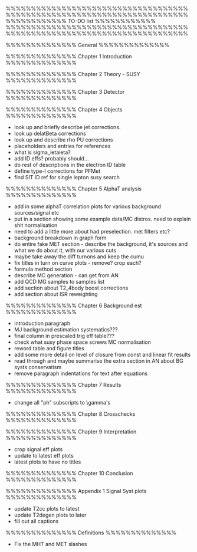 %%%%%%%%%%%%%%%%%%%%%%%%%%%%%%%%%%%%%%%%%%%%%%%%%%%%%%%%%%%%%%%%%%%%%%%%
%%%%%%%%%%%%                    TO-DO list                  %%%%%%%%%%%%
%%%%%%%%%%%%%%%%%%%%%%%%%%%%%%%%%%%%%%%%%%%%%%%%%%%%%%%%%%%%%%%%%%%%%%%%

%%%%%%%%%%%%%%
General
%%%%%%%%%%%%%%

%%%%%%%%%%%%%%
Chapter 1
Introduction
%%%%%%%%%%%%%%


%%%%%%%%%%%%%%
Chapter 2
Theory - SUSY
%%%%%%%%%%%%%%


%%%%%%%%%%%%%%
Chapter 3
Detector
%%%%%%%%%%%%%%


%%%%%%%%%%%%%%
Chapter 4
Objects
%%%%%%%%%%%%%%
- look up and briefly describe jet corrections.
- look up delatBeta corrections 
- look up and describe rho PU corrections
- placeholders and entries for references
- what is sigma_ietaieta?
- add ID effs? probably should...
- do rest of descriptions in the electron ID table
- define type-I corrections for PFMet
- find SIT ID ref for single lepton susy search

%%%%%%%%%%%%%%
Chapter 5
AlphaT analysis
%%%%%%%%%%%%%%
- add in some alphaT correlation plots for various background sources/signal
etc
- put in a section showing some example data/MC distros. need to explain shit 
normalisation
- need to add a little more about had preselection. met filters etc?
- background breakdown in graph form
- do entire fake MET section - describe the background, it's sources and what we
do about it, with our various cuts
- maybe take away the diff turnons and keep the cumu
- fix titles in turn on curve plots - remove? crop each?
- formula method section
- describe MC generation - can get from AN
- add QCD MG samples to samples list
- add section about T2_4body boost corrections
- add section about ISR reweighting

%%%%%%%%%%%%%%
Chapter 6
Background est
%%%%%%%%%%%%%%
- introduction paragraph
- MJ background estimation systematics???
- final column in prescaled trig eff table???
- check what susy phase space screws MC normalisation
- reword table and figure titles
- add some more detail on level of closure from const and linear fit results
- read through and maybe summarise the extra section in AN about BG systs 
conservatism
- remove paragraph indentations for text after equations


%%%%%%%%%%%%%%
Chapter 7
Results
%%%%%%%%%%%%%%
- change all "ph" subscripts to \gamma's

%%%%%%%%%%%%%%
Chapter 8
Crosschecks
%%%%%%%%%%%%%%


%%%%%%%%%%%%%%
Chapter 9
Interpretation
%%%%%%%%%%%%%%
- crop signal eff plots
- update to latest eff plots
- latest plots to have no titles

%%%%%%%%%%%%%%
Chapter 10
Conclusion
%%%%%%%%%%%%%%


%%%%%%%%%%%%%%
Appendix 1
Signal Syst plots
%%%%%%%%%%%%%%
- update T2cc plots to latest
- update T2degen plots to later
- fill out all captions


%%%%%%%%%%%%%%
Definitions
%%%%%%%%%%%%%%
- Fix the MHT and MET slashes

